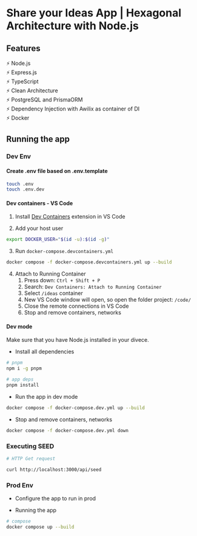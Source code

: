 # Share your Ideas App | Hexagonal Architecture with Node.js

## Features

⚡️ Node.js\
⚡️ Express.js\
⚡️ TypeScript\
⚡️ Clean Architecture\
⚡️ PostgreSQL and PrismaORM\
⚡️ Dependency Injection with Awilix as container of DI\
⚡️ Docker

## Running the app

### Dev Env

#### Create .env file based on .env.template

```bash
touch .env
touch .env.dev
```

#### Dev containers - VS Code

1. Install [Dev Containers](https://marketplace.visualstudio.com/items?itemName=ms-vscode-remote.remote-containers) extension in VS Code

2. Add your host user

```bash
export DOCKER_USER="$(id -u):$(id -g)"
```

3. Run `docker-compose.devcontainers.yml`

```bash
docker compose -f docker-compose.devcontainers.yml up --build
```

4. Attach to Running Container
   1. Press down: `Ctrl + Shift + P`
   2. Search: `Dev Containers: Attach to Running Container`
   3. Select `/ideas` container
   4. New VS Code window will open, so open the folder project: `/code/`
   5. Close the remote connections in VS Code
   6. Stop and remove containers, networks

#### Dev mode

Make sure that you have Node.js installed in your divece.

- Install all dependencies

```bash
# pnpm
npm i -g pnpm

# app deps
pnpm install
```

- Run the app in dev mode

```bash
docker compose -f docker-compose.dev.yml up --build
```

- Stop and remove containers, networks

```bash
docker compose -f docker-compose.dev.yml down
```

### Executing SEED

```bash
# HTTP Get request

curl http://localhost:3000/api/seed
```

### Prod Env

- Configure the app to run in prod

- Running the app

```bash
# compose
docker compose up --build
```
